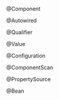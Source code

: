 @Component 

@Autowired

@Qualifier

@Value

@Configuration

@ComponentScan

@PropertySource

@Bean
